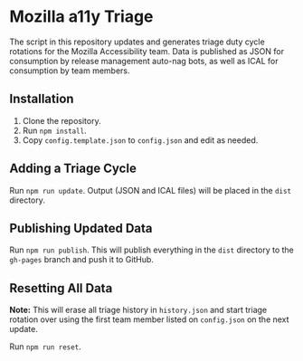 # Mozilla a11y Triage

The script in this repository updates and generates triage duty cycle rotations for the Mozilla Accessibility team. Data is published as JSON for consumption by release management auto-nag bots, as well as ICAL for consumption by team members.

## Installation

1. Clone the repository.
2. Run `npm install`.
3. Copy `config.template.json` to `config.json` and edit as needed.

## Adding a Triage Cycle

Run `npm run update`. Output (JSON and ICAL files) will be placed in the `dist` directory.

## Publishing Updated Data

Run `npm run publish`. This will publish everything in the `dist` directory to the `gh-pages` branch and push it to GitHub.

## Resetting All Data

**Note:** This will erase all triage history in `history.json` and start triage rotation over using the first team member listed on `config.json` on the next update.

Run `npm run reset`.